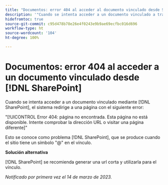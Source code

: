 ```yaml
---
title: "Documentos: error 404 al acceder al documento vinculado desde SharePoint"
description: '"Cuando se intenta acceder a un documento vinculado a través de SharePoint, el sistema redirige a una página con el error 404".'
hidefromtoc: true
source-git-commit: c95d478b78e26e4f0243e9b9ae69ecfbc016d696
workflow-type: ht
source-wordcount: '104'
ht-degree: 100%

---
```



# Documentos: error 404 al acceder a un documento vinculado desde [!DNL SharePoint]

<!--This issue is on the WF and WFP TOCs-->

Cuando se intenta acceder a un documento vinculado mediante [!DNL SharePoint], el sistema redirige a una página con el siguiente error:

&quot;[!UICONTROL Error 404: página no encontrada. Esta página no está disponible. Intente comprobar la dirección URL o visitar una página diferente]&quot;

Esto se conoce como problema [!DNL SharePoint], que se produce cuando el sitio tiene un símbolo &quot;@&quot; en el vínculo.

**Solución alternativa**

[!DNL SharePoint] se recomienda generar una url corta y utilizarla para el vínculo.

_Notificado por primera vez el 14 de marzo de 2023._

